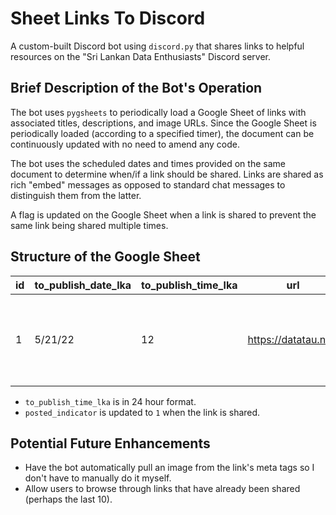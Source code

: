# Sheet Links To Discord

A custom-built Discord bot using `discord.py` that shares links to helpful resources on the "Sri Lankan Data Enthusiasts" Discord server.

## Brief Description of the Bot's Operation

The bot uses `pygsheets` to periodically load a Google Sheet of links with associated titles, descriptions, and image URLs. Since the Google Sheet is periodically loaded (according to a specified timer), the document can be continuously updated with no need to amend any code.

The bot uses the scheduled dates and times provided on the same document to determine when/if a link should be shared. Links are shared as rich "embed" messages as opposed to standard chat messages to distinguish them from the latter.

A flag is updated on the Google Sheet when a link is shared to prevent the same link being shared multiple times.

## Structure of the Google Sheet

|id |to_publish_date_lka|to_publish_time_lka|url                 |title  |message                                                      |image_url                                 |posted_indicator|
|---|-------------------|-------------------|--------------------|-------|-------------------------------------------------------------|------------------------------------------|----------------|
|1  |5/21/22            |12                 |https://datatau.net/|DataTau|A fan of Hacker News? This is the equivalent for us data folk|https://datatau.net/static/img/datatau.png|0               |

* `to_publish_time_lka` is in 24 hour format.
* `posted_indicator` is updated to `1` when the link is shared.

## Potential Future Enhancements

* Have the bot automatically pull an image from the link's meta tags so I don't have to manually do it myself.
* Allow users to browse through links that have already been shared (perhaps the last 10).